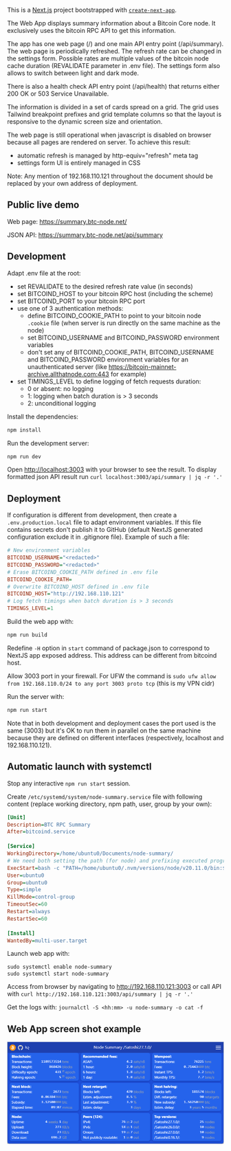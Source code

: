 This is a [Next.js](https://nextjs.org/) project bootstrapped with [`create-next-app`](https://github.com/vercel/next.js/tree/canary/packages/create-next-app).

The Web App displays summary information about a Bitcoin Core node. It exclusively uses the bitcoin RPC API to get this information.

The app has one web page (/) and one main API entry point (/api/summary). The web page is periodically refreshed. The refresh rate can be changed in the settings form. Possible rates are multiple values of the bitcoin node cache duration (REVALIDATE parameter in .env file). The settings form also allows to switch between light and dark mode.

There is also a health check API entry point (/api/health) that returns either 200 OK or 503 Service Unavailable.

The information is divided in a set of cards spread on a grid. The grid uses Tailwind breakpoint prefixes and grid template columns so that the layout is responsive to the dynamic screen size and orientation.

The web page is still operational when javascript is disabled on browser because all pages are rendered on server. To achieve this result:
- automatic refresh is managed by http-equiv="refresh" meta tag
- settings form UI is entirely managed in CSS

Note: Any mention of 192.168.110.121 throughout the document should be replaced by your own address of deployment.

## Public live demo

Web page: https://summary.btc-node.net/

JSON API: https://summary.btc-node.net/api/summary

## Development

Adapt .env file at the root:
  - set REVALIDATE to the desired refresh rate value (in seconds)
  - set BITCOIND_HOST to your bitcoin RPC host (including the scheme)
  - set BITCOIND_PORT to your bitcoin RPC port
  - use one of 3 authentication methods:
    - define BITCOIND_COOKIE_PATH to point to your bitcoin node `.cookie` file (when server is run directly on the same machine as the node)
    - set BITCOIND_USERNAME and BITCOIND_PASSWORD environment variables
    - don't set any of BITCOIND_COOKIE_PATH, BITCOIND_USERNAME and BITCOIND_PASSWORD environment variables for an unauthenticated server (like https://bitcoin-mainnet-archive.allthatnode.com:443 for example)
  - set TIMINGS_LEVEL to define logging of fetch requests duration:
    - 0 or absent: no logging
    - 1: logging when batch duration is > 3 seconds
    - 2: unconditional logging

Install the dependencies:
```bash
npm install
```

Run the development server:
```bash
npm run dev
```

Open [http://localhost:3003](http://localhost:3003) with your browser to see the result. To display formatted json API result run `curl localhost:3003/api/summary | jq -r '.'`

## Deployment

If configuration is different from development, then create a `.env.production.local` file to adapt environment variables. If this file contains secrets don't publish it to GitHub (default NextJS generated configuration exclude it in .gitignore file). Example of such a file:
```ini
# New environment variables
BITCOIND_USERNAME="<redacted>"
BITCOIND_PASSWORD="<redacted>"
# Erase BITCOIND_COOKIE_PATH defined in .env file
BITCOIND_COOKIE_PATH=
# Overwrite BITCOIND_HOST defined in .env file
BITCOIND_HOST="http://192.168.110.121"
# Log fetch timings when batch duration is > 3 seconds
TIMINGS_LEVEL=1
```

Build the web app with:
```bash
npm run build
```

Redefine `-H` option in `start` command of package.json to correspond to NextJS app exposed address. This address can be different from bitcoind host.

Allow 3003 port in your firewall. For UFW the command is `sudo ufw allow from 192.168.110.0/24 to any port 3003 proto tcp` (this is my VPN cidr)

Run the server with:
```bash
npm run start
```

Note that in both development and deployment cases the port used is the same (3003) but it's OK to run them in parallel on the same machine because they are defined on different interfaces (respectively, localhost and 192.168.110.121).

## Automatic launch with systemctl

Stop any interactive `npm run start` session.

Create `/etc/systemd/system/node-summary.service` file with following content (replace working directory, npm path, user, group by your own):
```ini
[Unit]
Description=BTC RPC Summary
After=bitcoind.service

[Service]
WorkingDirectory=/home/ubuntu0/Documents/node-summary/
# We need both setting the path (for node) and prefixing executed program (for npm)
ExecStart=bash -c "PATH=/home/ubuntu0/.nvm/versions/node/v20.11.0/bin:$PATH /home/ubuntu0/.nvm/versions/node/v20.11.0/bin/npm start"
User=ubuntu0
Group=ubuntu0
Type=simple
KillMode=control-group
TimeoutSec=60
Restart=always
RestartSec=60

[Install]
WantedBy=multi-user.target
```

Launch web app with:
```
sudo systemctl enable node-summary
sudo systemctl start node-summary
```

Access from browser by navigating to http://192.168.110.121:3003 or call API with `curl http://192.168.110.121:3003/api/summary | jq -r '.'`

Get the logs with: `journalctl -S <hh:mm> -u node-summary -o cat -f`

## Web App screen shot example

![](./screen-shot.png)
